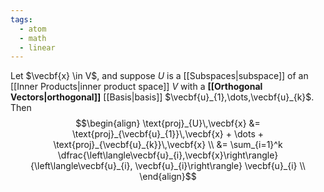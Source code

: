 ```yaml
---
tags:
  - atom
  - math
  - linear
---
```

Let $\vecbf{x} \in V$, and suppose $U$ is a [[Subspaces|subspace]] of an [[Inner Products|inner product space]] $V$ with a **[[Orthogonal Vectors|orthogonal]]** [[Basis|basis]] $\vecbf{u}_{1},\dots,\vecbf{u}_{k}$. Then
$$\begin{align}
	\text{proj}_{U}\,\vecbf{x} &= \text{proj}_{\vecbf{u}_{1}}\,\vecbf{x} + \dots + \text{proj}_{\vecbf{u}_{k}}\,\vecbf{x} \\
	&= \sum_{i=1}^k \dfrac{\left\langle\vecbf{u}_{i},\vecbf{x}\right\rangle}{\left\langle\vecbf{u}_{i}, \vecbf{u}_{i}\right\rangle} \vecbf{u}_{i} \\
\end{align}$$
